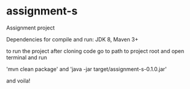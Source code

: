 # assignment-s
Assignment project

Dependencies for compile and run:
JDK 8, Maven 3+

to run the project after cloning code go to path to project root and open terminal and run

'mvn clean package'
and
'java -jar target/assignment-s-0.1.0.jar'

and voila!
